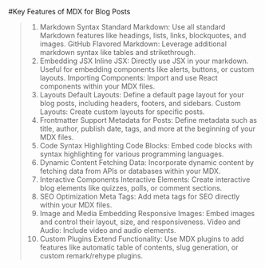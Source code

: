 #Key Features of MDX for Blog Posts
>1. Markdown Syntax
Standard Markdown: Use all standard Markdown features like headings, lists, links, blockquotes, and images.
GitHub Flavored Markdown: Leverage additional markdown syntax like tables and strikethrough.
>2. Embedding JSX
Inline JSX: Directly use JSX in your markdown. Useful for embedding components like alerts, buttons, or custom layouts.
Importing Components: Import and use React components within your MDX files.
>3. Layouts
Default Layouts: Define a default page layout for your blog posts, including headers, footers, and sidebars.
Custom Layouts: Create custom layouts for specific posts.
>4. Frontmatter Support
Metadata for Posts: Define metadata such as title, author, publish date, tags, and more at the beginning of your MDX files.
>5. Code Syntax Highlighting
Code Blocks: Embed code blocks with syntax highlighting for various programming languages.
>6. Dynamic Content
Fetching Data: Incorporate dynamic content by fetching data from APIs or databases within your MDX.
>7. Interactive Components
Interactive Elements: Create interactive blog elements like quizzes, polls, or comment sections.
>8. SEO Optimization
Meta Tags: Add meta tags for SEO directly within your MDX files.
>9. Image and Media Embedding
Responsive Images: Embed images and control their layout, size, and responsiveness.
Video and Audio: Include video and audio elements.
>10. Custom Plugins
Extend Functionality: Use MDX plugins to add features like automatic table of contents, slug generation, or custom remark/rehype plugins.
